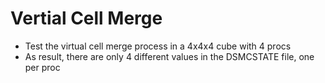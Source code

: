 # Vertial Cell Merge
* Test the virtual cell merge process in a 4x4x4 cube with 4 procs
* As result, there are only 4 different values in the DSMCSTATE file, one per proc
